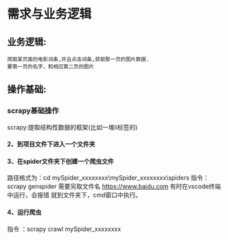 <!--
 * @Author: your name
 * @Date: 2022-03-29 10:02:51
 * @LastEditTime: 2022-03-29 10:17:47
 * @LastEditors: Please set LastEditors
 * @Description: 打开koroFileHeader查看配置 进行设置: https://github.com/OBKoro1/koro1FileHeader/wiki/%E9%85%8D%E7%BD%AE
 * @FilePath: \python_study_2022\Scrapy基础\电影天堂\readme.md
-->
<!-- 电影天堂 -->
# 需求与业务逻辑
## 业务逻辑:
    爬取某页面的电影词条,并且点击词条,获取那一页的图片数据.
    要第一页的名字，和相应第二页的图片
## 操作基础:
### scrapy基础操作
 scrapy:提取结构性数据的框架(比如一堆li标签的)
#### 2、到项目文件下进入一个文件夹
#### 3、在spider文件夹下创建一个爬虫文件
 路径格式为：cd mySpider_xxxxxxxx\mySpider_xxxxxxxx\spiders
 指令：scrapy genspider 需要另取文件名 https://www.baidu.com
 有时在vscode终端中运行，会报错 就到文件夹下，cmd窗口中执行。
#### 4、运行爬虫
 指令 ：scrapy crawl mySpider_xxxxxxxx